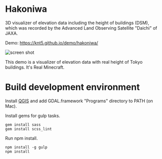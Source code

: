 # Hakoniwa

3D visualizer of elevation data including the height of buildings (DSM), which was recorded by the Advanced Land Observing Satellite "Daichi" of JAXA.

Demo: https://knt5.github.io/demo/hakoniwa/

![screen shot](https://knt5.github.io/assets/img/twitter/summary-large-image/hakoniwa.jpg)

This demo is a visualizer of elevation data with real height of Tokyo buildings. It's Real Minecraft.

# Build development environment

Install [QGIS](http://www.qgis.org/) and add GDAL.framework "Programs" directory to PATH (on Mac).

Install gems for gulp tasks.

```
gem install sass
gem install scss_lint
```

Run npm install.

```
npm install -g gulp
npm install
```
